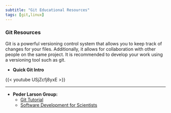 ```yaml
---
subtitle: "Git Educational Resources"
tags: [git,linux]
---
```


### Git Resources

Git is a powerful versioning control system that allows you to keep track of changes for your files. Additionally, it allows for collaboration with other people on the same project. It is recommended to develop your work using a versioning tool such as git.

- **Quick Git Intro**

{{< youtube USjZcfj8yxE >}}

---

- **Peder Larson Group:**
  - [Git Tutorial](../../materials/git_tutorial.pdf)
  - [Software Development for Scientists](../../materials/Software_Development_for_Scientists.pdf)
